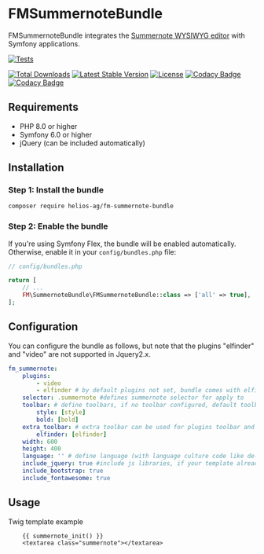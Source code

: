# FMSummernoteBundle

FMSummernoteBundle integrates the [Summernote WYSIWYG editor](https://summernote.org/) with Symfony applications.


[![Tests](https://github.com/helios-ag/FMSummernoteBundle/actions/workflows/test.yaml/badge.svg)](https://github.com/helios-ag/FMSummernoteBundle/actions/workflows/test.yaml)

[![Total Downloads](https://poser.pugx.org/helios-ag/fm-summernote-bundle/downloads)](https://packagist.org/packages/helios-ag/fm-summernote-bundle)
[![Latest Stable Version](https://poser.pugx.org/helios-ag/fm-summernote-bundle/v/stable)](https://packagist.org/packages/helios-ag/fm-summernote-bundle)
[![License](https://poser.pugx.org/helios-ag/fm-summernote-bundle/license)](https://packagist.org/packages/helios-ag/fm-summernote-bundle)
[![Codacy Badge](https://app.codacy.com/project/badge/Coverage/7e69b3d893b94af78df72631ee4f5496)](https://app.codacy.com/gh/helios-ag/FMSummernoteBundle/dashboard?utm_source=gh&utm_medium=referral&utm_content=&utm_campaign=Badge_coverage)
[![Codacy Badge](https://app.codacy.com/project/badge/Grade/7e69b3d893b94af78df72631ee4f5496)](https://app.codacy.com/gh/helios-ag/FMSummernoteBundle/dashboard?utm_source=gh&utm_medium=referral&utm_content=&utm_campaign=Badge_grade)

## Requirements

- PHP 8.0 or higher
- Symfony 6.0 or higher
- jQuery (can be included automatically)

## Installation

### Step 1: Install the bundle

```bash
composer require helios-ag/fm-summernote-bundle
```

### Step 2: Enable the bundle

If you're using Symfony Flex, the bundle will be enabled automatically. Otherwise, enable it in your `config/bundles.php` file:

```php
// config/bundles.php

return [
    // ...
    FM\SummernoteBundle\FMSummernoteBundle::class => ['all' => true],
];
```

## Configuration

You can configure the bundle as follows, but note that the plugins "elfinder" and "video" are not supported in Jquery2.x.

```yaml
fm_summernote:
    plugins:
        - video
        - elfinder # by default plugins not set, bundle comes with elfinder plugin / provides integration with FMElfinderBundle
    selector: .summernote #defines summernote selector for apply to
    toolbar: # define toolbars, if no toolbar configured, default toolbars defined
        style: [style]
        bold: [bold]
    extra_toolbar: # extra toolbar can be used for plugins toolbar and as additional toolbar setings, when 'toolbar' option is omitted
        elfinder: [elfinder]
    width: 600
    height: 400
    language: '' # define language (with language culture code like de-DE, fr-FR, etc.) by default, it is in english
    include_jquery: true #include js libraries, if your template already have them, set to false
    include_bootstrap: true
    include_fontawesome: true
```

## Usage

Twig template example

```twig
    {{ summernote_init() }}
    <textarea class="summernote"></textarea>  
```
